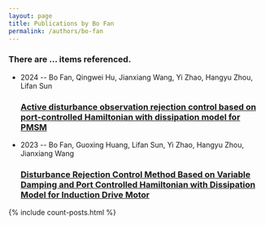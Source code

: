 ```yaml
---
layout: page
title: Publications by Bo Fan
permalink: /authors/bo-fan
---
```


<h3 id="number-posts">There are ... items referenced.</h3>
<ul class="post-list">
<li><span class='post-meta'>2024 -- Bo Fan, Qingwei Hu, Jianxiang Wang, Yi Zhao, Hangyu Zhou, Lifan Sun</span><h3><a class='post-link' href="{{ site.baseurl }}/active-disturbance-observation-rejection-control-based-on-port-controlled-hamiltonian-with-dissipation-model-for-pmsm">Active disturbance observation rejection control based on port-controlled Hamiltonian with dissipation model for PMSM</a></h3></li>
<li><span class='post-meta'>2023 -- Bo Fan, Guoxing Huang, Lifan Sun, Yi Zhao, Hangyu Zhou, Jianxiang Wang</span><h3><a class='post-link' href="{{ site.baseurl }}/disturbance-rejection-control-method-based-on-variable-damping-and-port-controlled-hamiltonian-with-dissipation-model-for-induction-drive-motor">Disturbance Rejection Control Method Based on Variable Damping and Port Controlled Hamiltonian with Dissipation Model for Induction Drive Motor</a></h3></li>

</ul>
{% include count-posts.html %}
